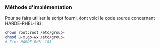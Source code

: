 ### Méthode d'implémentation
Pour se faire utiliser le script fourni, dont voici le code source concernant HARDE-RHEL-183:
```bash
chown root:root /etc/group-
chmod u-x,go-wx /etc/group-
# Fin: HARDE-RHEL-183
```
